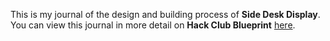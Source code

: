 <!--
  ===================    !!READ THIS NOTICE!!   ====================
  DO NOT edit this file manually. Your changes WILL BE OVERWRITTEN!
  This journal is auto generated and updated by Hack Club Blueprint.
  To edit this file, please edit your journal entries on Blueprint.
  ==================================================================
-->

This is my journal of the design and building process of **Side Desk Display**.  
You can view this journal in more detail on **Hack Club Blueprint** [here](https://blueprint.hackclub.com/projects/247).



